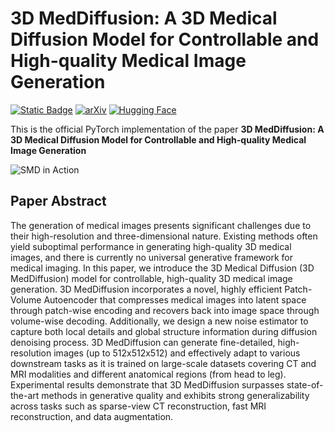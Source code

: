 # 3D MedDiffusion: A 3D Medical Diffusion Model for Controllable and High-quality Medical Image Generation
[![Static Badge](https://img.shields.io/badge/Project-page-blue)](https://shanghaitech-impact.github.io/3D-MedDiffusion/)
[![arXiv](https://img.shields.io/badge/arXiv-2402.19043-b31b1b.svg)](https://arxiv.org/abs/2412.13059)
[![Hugging Face](https://img.shields.io/badge/Hugging%20Face-Model%20Page-orange)](https://huggingface.co/MMorss/3D-MedDiffusion)

This is the official PyTorch implementation of the paper **3D MedDiffusion: A 3D Medical Diffusion Model for Controllable and High-quality Medical Image Generation** 

![SMD in Action](assets/gif_github.gif)


## Paper Abstract
The generation of medical images presents significant challenges due to their high-resolution and three-dimensional nature. Existing methods often yield suboptimal performance in generating high-quality 3D medical images, and there is currently no universal generative framework for medical imaging.
In this paper, we introduce the 3D Medical Diffusion (3D MedDiffusion) model for controllable, high-quality 3D medical image generation. 
3D MedDiffusion incorporates a novel, highly efficient Patch-Volume Autoencoder that compresses medical images into latent space through patch-wise encoding and recovers back into image space through volume-wise decoding.
Additionally, we design a new noise estimator to capture both local details and global structure information during diffusion denoising process.
3D MedDiffusion can generate fine-detailed, high-resolution images (up to 512x512x512) and effectively adapt to various downstream tasks as it is trained on large-scale datasets covering CT and MRI modalities and different anatomical regions (from head to leg).
Experimental results demonstrate that 3D MedDiffusion surpasses state-of-the-art methods in generative quality and exhibits strong generalizability across tasks such as sparse-view CT reconstruction, fast MRI reconstruction, and data augmentation.
